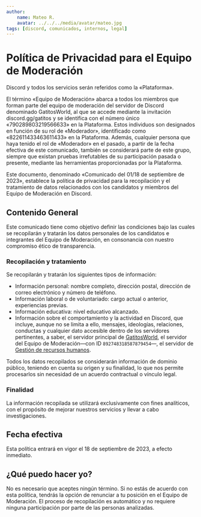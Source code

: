```yaml
---
author: 
    name: Mateo R.
    avatar: ../../../media/avatar/mateo.jpg
tags: [discord, comunicados, internos, legal]
---
```

# Política de Privacidad para el Equipo de Moderación

Discord y todos los servicios serán referidos como la «Plataforma».

El término «Equipo de Moderación» abarca a todos los miembros que forman parte del equipo de moderación del servidor de Discord denominado GatitosWorld, al que se accede mediante la invitación discord.gg/gatitos y se identifica con el número único «790289803219566633» en la Plataforma. Estos individuos son designados en función de su rol de «Moderador», identificado como «822611433463611433» en la Plataforma. Además, cualquier persona que haya tenido el rol de «Moderador» en el pasado, a partir de la fecha efectiva de este comunicado, también se considerará parte de este grupo, siempre que existan pruebas irrefutables de su participación pasada o presente, mediante las herramientas proporcionadas por la Plataforma.

Este documento, denominado «Comunicado del 01/18 de septiembre de 2023», establece la política de privacidad para la recopilación y el tratamiento de datos relacionados con los candidatos y miembros del Equipo de Moderación en Discord.

## Contenido General

Este comunicado tiene como objetivo definir las condiciones bajo las cuales se recopilarán y tratarán los datos personales de los candidatos e integrantes del Equipo de Moderación, en consonancia con nuestro compromiso ético de transparencia.

### Recopilación y tratamiento

Se recopilarán y tratarán los siguientes tipos de información:

- Información personal: nombre completo, dirección postal, dirección de correo electrónico y número de teléfono.
- Información laboral o de voluntariado: cargo actual o anterior, experiencias previas.
- Información educativa: nivel educativo alcanzado.
- Información sobre el comportamiento y la actividad en Discord, que incluye, aunque no se limita a ello, mensajes, ideologías, relaciones, conductas y cualquier dato accesible dentro de los servidores pertinentes, a saber, el servidor principal de [GatitosWorld](https://discord.gg/gatitos), el servidor del Equipo de Moderación—con ID `892748318587879454`—, el servidor de [Gestión de recursos humanos](https://discord.gg/CSQaRXn4Pm).

Todos los datos recopilados se considerarán información de dominio público, teniendo en cuenta su origen y su finalidad, lo que nos permite procesarlos sin necesidad de un acuerdo contractual o vínculo legal.

### Finalidad

La información recopilada se utilizará exclusivamente con fines analíticos, con el propósito de mejorar nuestros servicios y llevar a cabo investigaciones.

## Fecha efectiva

Esta política entrará en vigor el 18 de septiembre de 2023, a efecto inmediato.

## ¿Qué puedo hacer yo?

No es necesario que aceptes ningún término. Si no estás de acuerdo con esta política, tendrás la opción de renunciar a tu posición en el Equipo de Moderación.
El proceso de recopilación es automático y no requiere ninguna participación por parte de las personas analizadas.
